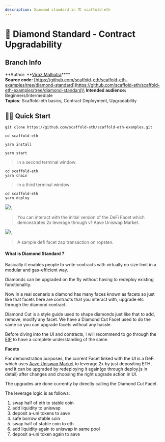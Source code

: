```yaml
---
description: Diamond standard in 🏗 scaffold-eth
---
```


# 💎 Diamond Standard - Contract Upgradability

## Branch Info

**Author: **[Viraz Malhotra](https://github.com/viraj124)****\
**Source code:** [https://github.com/scaffold-eth/scaffold-eth-examples/tree/diamond-standard](https://github.com/scaffold-eth/scaffold-eth-examples/tree/diamond-standard)\
**Intended audience:** Beginners/Intermediate\
**Topics:** Scaffold-eth basics, Contract Deployment, Upgradability

## 🏃‍♀️ Quick Start

```
git clone https://github.com/scaffold-eth/scaffold-eth-examples.git

cd scaffold-eth
```

```
yarn install
```

```
yarn start
```

> in a second terminal window:

```
cd scaffold-eth
yarn chain
```

> in a third terminal window:

```
cd scaffold-eth
yarn deploy
```

[![](https://camo.githubusercontent.com/6482a1d9e5feb383b02b27fbdea94b30ec643e8438386983e55d43b4b698fca0/68747470733a2f2f692e696d6775722e636f6d2f6353304b4854612e706e67)](https://camo.githubusercontent.com/6482a1d9e5feb383b02b27fbdea94b30ec643e8438386983e55d43b4b698fca0/68747470733a2f2f692e696d6775722e636f6d2f6353304b4854612e706e67)\


> You can interact with the initial version of the DeFi Facet which demonstrates 2x leverage through v1 Aave Uniswap Market.

[![](https://camo.githubusercontent.com/587e09edaf79e22911049ce164240cb930cc5ef6c95d251187c2086f14023838/68747470733a2f2f692e696d6775722e636f6d2f3264466f307a332e706e67)](https://camo.githubusercontent.com/587e09edaf79e22911049ce164240cb930cc5ef6c95d251187c2086f14023838/68747470733a2f2f692e696d6775722e636f6d2f3264466f307a332e706e67)\


> A sample defi facet zap transaction on ropsten.

#### What is Diamond Standard ?

Basically it enables people to write contracts with virtually no size limit in a modular and gas-efficient way.

Diamonds can be upgraded on the fly without having to redeploy existing functionality.

Now in a real scenario a diamond has many faces known as facets so just like that facets here are contracts that you interact with, upgrade etc through the diamond contract.

Diamond Cut is a style guide used to shape diamonds just like that to add, remove, modify any facet. We have a Diamond Cut Facet used to do the same so you can upgrade facets without any hassle.

Before diving into the UI and contracts, I will recommend to go through the [EIP](https://eips.ethereum.org/EIPS/eip-2535) to have a complete understanding of the same.

**Facets**

For demonstration purposes, the current Facet linked with the UI is a DeFi which uses [Aave Uniswap Market](https://docs.aave.com/developers/v/1.0/deployed-contracts/uniswap-market) to leverage 2x by just depositing ETH, and it can be upgraded by redeploying it again(go through deploy.js in detail) after changes and choosing the right upgrade action in UI.

The upgrades are done currently by directly calling the Diamond Cut Facet.

The leverage logic is as follows:

1. swap half of eth to stable coin
2. add liquidity to uniswap
3. deposit a-uni tokens to aave
4. safe borrow stable coin
5. swap half of stable coin to eth
6. add liquidity again to uniswap in same pool
7. deposit a-uni token again to aave
